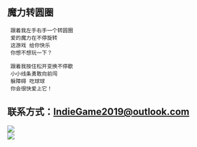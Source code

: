 魔力转圆圈
---
     跟着我左手右手一个转圆圈  
     爱的魔力在不停旋转  
     这游戏 给你快乐  
     你想不想玩一下？  
  
     跟着我按住松开变换不停歇  
     小小线条勇敢向前闯  
     躲障碍 吃球球  
     你会很快爱上它！  
     
联系方式：IndieGame2019@outlook.com
---
![](https://github.com/runcircle2019/xbw/blob/master/%E5%BC%80%E5%8F%91%E4%BA%BA%E5%91%98%E4%BB%8B%E7%BB%8D.png)  
![](https://github.com/runcircle2019/xbw/blob/master/picture/%E9%AD%94%E5%8A%9B%E8%BD%AC%E5%9C%86%E5%9C%88.png)

